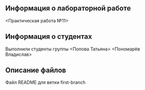 ## Информация о лабораторной работе

<Практическая работа №11>

## Информация о студентах

Выполнили студенты группы 
<Попова Татьяна>
<Пономарёв Владислав>

## Описание файлов

Файл README для ветки first-branch